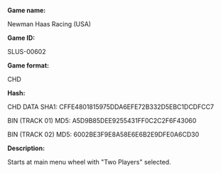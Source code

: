 **Game name:**

Newman Haas Racing (USA)

**Game ID:**

SLUS-00602

**Game format:**

CHD

**Hash:**

CHD DATA SHA1: CFFE4801815975DDA6EFE72B332D5EBC1DCDFCC7

BIN (TRACK 01) MD5: A5D9B85DEE9255431FF0C2C2F6F43060

BIN (TRACK 02) MD5: 6002BE3F9E8A58E6E6B2E9DFE0A6CD30

**Description:**

Starts at main menu wheel with "Two Players" selected.